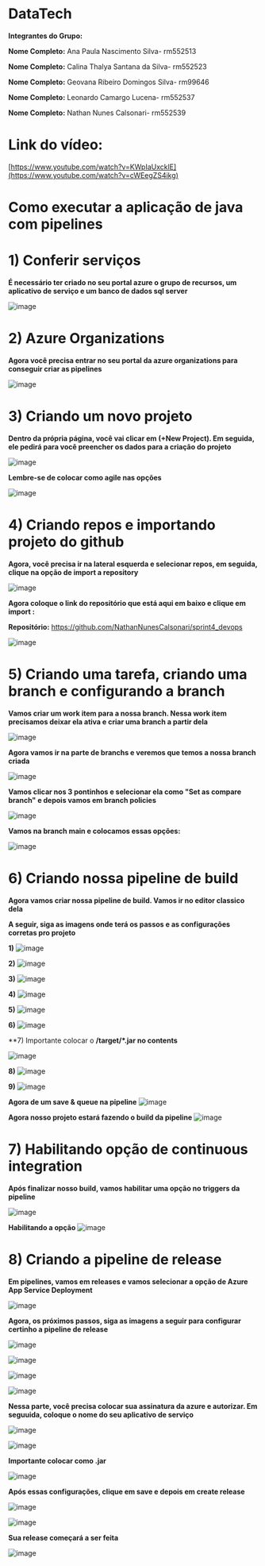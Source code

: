 # DataTech
**Integrantes do Grupo:**

**Nome Completo:** Ana Paula Nascimento Silva- rm552513

**Nome Completo:** Calina Thalya Santana da Silva- rm552523

**Nome Completo:** Geovana Ribeiro Domingos Silva- rm99646

**Nome Completo:** Leonardo Camargo Lucena- rm552537

**Nome Completo:** Nathan Nunes Calsonari- rm552539

# Link do vídeo:
[https://www.youtube.com/watch?v=KWpIaUxcklE](https://www.youtube.com/watch?v=cWEegZS4ikg)

# Como executar a aplicação de java com pipelines

# 1) Conferir serviços
**É necessário ter criado no seu portal azure o grupo de recursos, um aplicativo de serviço e um banco de dados sql server**

![image](https://github.com/user-attachments/assets/29ba6b5c-06ff-410b-824c-ad701fc9ae7c)

# 2) Azure Organizations
**Agora você precisa entrar no seu portal da azure organizations para conseguir criar as pipelines**

![image](https://github.com/user-attachments/assets/86402edc-e8bf-4ee7-9f68-023094f04942)

# 3) Criando um novo projeto
**Dentro da própria página, você vai clicar em (+New Project). Em seguida, ele pedirá para você preencher os dados para a criação do projeto**

![image](https://github.com/user-attachments/assets/8fdd06ef-a038-498d-8845-0f04930067aa)

**Lembre-se de colocar como agile nas opções**

![image](https://github.com/user-attachments/assets/0f6893c5-3ad1-4ba5-82b8-70bdf53da21c)

# 4) Criando repos e importando projeto do github
**Agora, você precisa ir na lateral esquerda e selecionar repos, em seguida, clique na opção de import a repository**

![image](https://github.com/user-attachments/assets/563a9f43-1efe-4202-ad2c-d363de36ac5b)

**Agora coloque o link do repositório que está aqui em baixo e clique em import :**

**Repositório:** https://github.com/NathanNunesCalsonari/sprint4_devops

![image](https://github.com/user-attachments/assets/5c891c3a-049f-411d-b010-b53267ac86ae)

# 5) Criando uma tarefa, criando uma branch e configurando a branch
**Vamos criar um work item para a nossa branch. Nessa work item precisamos deixar ela ativa e criar uma branch a partir dela**

![image](https://github.com/user-attachments/assets/6d8021c7-ac10-4fe4-9c74-4c0dba06e6e2)

**Agora vamos ir na parte de branchs e veremos que temos a nossa branch criada**

![image](https://github.com/user-attachments/assets/57e684d3-b564-49f9-bf6b-57a9fe422f11)

**Vamos clicar nos 3 pontinhos e selecionar ela como "Set as compare branch" e depois vamos em branch policies**

![image](https://github.com/user-attachments/assets/0f85f68b-f8f6-4b81-ba06-b24bffab078a)

**Vamos na branch main e colocamos essas opções:**

![image](https://github.com/user-attachments/assets/a041a689-ecb8-4fe1-9e69-0586b2150605)

# 6) Criando nossa pipeline de build
**Agora vamos criar nossa pipeline de build. Vamos ir no editor classico dela**

**A seguir, siga as imagens onde terá os passos e as configurações corretas pro projeto**

**1)**
![image](https://github.com/user-attachments/assets/798b8986-368c-4639-a883-b4986d0ce468)

**2)**
![image](https://github.com/user-attachments/assets/6ce89f5e-6989-40c7-b562-29afb619e1e8)

**3)**
![image](https://github.com/user-attachments/assets/91abb9d3-125c-4c5e-8b13-e18251f27242)

**4)**
![image](https://github.com/user-attachments/assets/88f9981f-00fc-4e71-8804-3424ca9797df)

**5)**
![image](https://github.com/user-attachments/assets/c1b3d36d-d352-4978-b053-3f8eb7e1512c)

**6)**
![image](https://github.com/user-attachments/assets/355925b5-b36d-4c8e-a57b-64b3d84e5a46)

**7) Importante colocar o **/target/*.jar no contents**

![image](https://github.com/user-attachments/assets/de036836-0ec0-4600-a417-e4d6c951e045)

**8)**
![image](https://github.com/user-attachments/assets/146e65b1-ce8e-4253-8c8e-f9bda93a6023)

**9)**
![image](https://github.com/user-attachments/assets/f9a211ea-4b66-49ba-8578-fb548418b8f4)

**Agora de um save & queue na pipeline**
![image](https://github.com/user-attachments/assets/7b4e0235-e032-426f-8366-37159b805f0c)

**Agora nosso projeto estará fazendo o build da pipeline**
![image](https://github.com/user-attachments/assets/3b112e31-343f-4454-8a17-d9097b913d14)

# 7) Habilitando opção de continuous integration
**Após finalizar nosso build, vamos habilitar uma opção no triggers da pipeline**

![image](https://github.com/user-attachments/assets/6bea0adb-afeb-40e4-9119-6764d9440277)

**Habilitando a opção**
![image](https://github.com/user-attachments/assets/ffde8ad5-2714-4188-82ca-ffed8c1ce42b)

# 8) Criando a pipeline de release

**Em pipelines, vamos em releases e vamos selecionar a opção de Azure App Service Deployment**

![image](https://github.com/user-attachments/assets/97f2cc23-37de-42ca-b417-1706172251b0)

**Agora, os próximos passos, siga as imagens a seguir para configurar certinho a pipeline de release**

![image](https://github.com/user-attachments/assets/f44d1036-85cf-47bf-ad2a-084e46c82c8d)

![image](https://github.com/user-attachments/assets/2e142b0e-7094-42b2-a819-b92f73e98aa2)

![image](https://github.com/user-attachments/assets/726022a1-d760-4956-9cef-08fe4d5fa8d4)

![image](https://github.com/user-attachments/assets/88699ccf-b12d-48b9-90b6-af735741fa74)

**Nessa parte, você precisa colocar sua assinatura da azure e autorizar. Em seguuida, coloque o nome do seu aplicativo de serviço**

![image](https://github.com/user-attachments/assets/98f4f988-a872-4485-a9b3-2cb32243ff2c)

![image](https://github.com/user-attachments/assets/05333959-11a1-4c3e-ae75-da534a386462)

**Importante colocar como .jar**

![image](https://github.com/user-attachments/assets/4d64cec7-915f-414e-a5db-d6eed5775854)

**Após essas configurações, clique em save e depois em create release**

![image](https://github.com/user-attachments/assets/fd443af0-0c7e-438e-8e73-7a067e1b0588)

![image](https://github.com/user-attachments/assets/4192565e-7b82-41b3-89ce-12bb7d7dae77)

**Sua release começará a ser feita**

![image](https://github.com/user-attachments/assets/3d68f0a8-8293-47e0-861e-b602145260ec)
